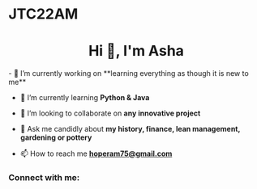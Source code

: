 # JTC22AM
<h1 align="center">Hi 👋, I'm Asha</h1>
- 🔭 I’m currently working on **learning everything as though it is new to me**

- 🌱 I’m currently learning **Python & Java**

- 👯 I’m looking to collaborate on **any innovative project**

- 💬 Ask me candidly about **my history, finance, lean management, gardening or pottery**

- 📫 How to reach me **hoperam75@gmail.com**

<h3 align="left">Connect with me:</h3>
<p align="left">
</p>